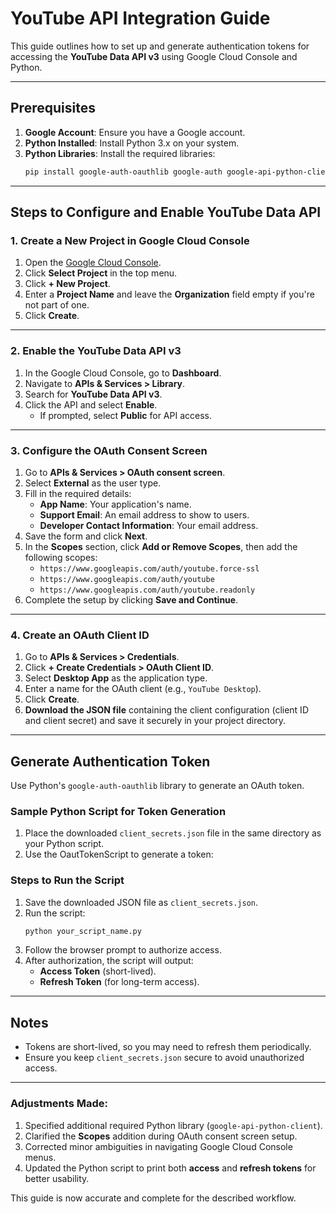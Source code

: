 # YouTube API Integration Guide

This guide outlines how to set up and generate authentication tokens for accessing the **YouTube Data API v3** using Google Cloud Console and Python.

---

## Prerequisites

1. **Google Account**: Ensure you have a Google account.
2. **Python Installed**: Install Python 3.x on your system.
3. **Python Libraries**: Install the required libraries:
   ```bash
   pip install google-auth-oauthlib google-auth google-api-python-client
   ```

---

## Steps to Configure and Enable YouTube Data API

### 1. Create a New Project in Google Cloud Console
1. Open the [Google Cloud Console](https://console.cloud.google.com/).
2. Click **Select Project** in the top menu.
3. Click **+ New Project**.
4. Enter a **Project Name** and leave the **Organization** field empty if you're not part of one.
5. Click **Create**.

---

### 2. Enable the YouTube Data API v3
1. In the Google Cloud Console, go to **Dashboard**.
2. Navigate to **APIs & Services > Library**.
3. Search for **YouTube Data API v3**.
4. Click the API and select **Enable**.
   - If prompted, select **Public** for API access.

---

### 3. Configure the OAuth Consent Screen
1. Go to **APIs & Services > OAuth consent screen**.
2. Select **External** as the user type.
3. Fill in the required details:
   - **App Name**: Your application's name.
   - **Support Email**: An email address to show to users.
   - **Developer Contact Information**: Your email address.
4. Save the form and click **Next**.
5. In the **Scopes** section, click **Add or Remove Scopes**, then add the following scopes:
   - `https://www.googleapis.com/auth/youtube.force-ssl`
   - `https://www.googleapis.com/auth/youtube`
   - `https://www.googleapis.com/auth/youtube.readonly`
6. Complete the setup by clicking **Save and Continue**.

---

### 4. Create an OAuth Client ID
1. Go to **APIs & Services > Credentials**.
2. Click **+ Create Credentials > OAuth Client ID**.
3. Select **Desktop App** as the application type.
4. Enter a name for the OAuth client (e.g., `YouTube Desktop`).
5. Click **Create**.
6. **Download the JSON file** containing the client configuration (client ID and client secret) and save it securely in your project directory.

---

## Generate Authentication Token

Use Python's `google-auth-oauthlib` library to generate an OAuth token.

### Sample Python Script for Token Generation
1. Place the downloaded `client_secrets.json` file in the same directory as your Python script.
2. Use the OautTokenScript to generate a token:



### Steps to Run the Script
1. Save the downloaded JSON file as `client_secrets.json`.
2. Run the script:
   ```bash
   python your_script_name.py
   ```
3. Follow the browser prompt to authorize access.
4. After authorization, the script will output:
   - **Access Token** (short-lived).
   - **Refresh Token** (for long-term access).

---

## Notes
- Tokens are short-lived, so you may need to refresh them periodically.
- Ensure you keep `client_secrets.json` secure to avoid unauthorized access.

---

### Adjustments Made:
1. Specified additional required Python library (`google-api-python-client`).
2. Clarified the **Scopes** addition during OAuth consent screen setup.
3. Corrected minor ambiguities in navigating Google Cloud Console menus.
4. Updated the Python script to print both **access** and **refresh tokens** for better usability.

This guide is now accurate and complete for the described workflow.
